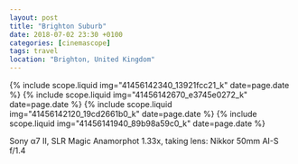 ```yaml
---
layout: post
title: "Brighton Suburb"
date: 2018-07-02 23:30 +0100
categories: [cinemascope]
tags: travel
location: "Brighton, United Kingdom"
---
```


{% include scope.liquid img="41456142340_13921fcc21_k" date=page.date %}
{% include scope.liquid img="41456142670_e3745e0272_k" date=page.date %}
{% include scope.liquid img="41456142120_19cd2661b0_k" date=page.date %}
{% include scope.liquid img="41456141940_89b98a59c0_k" date=page.date %}

Sony α7 II, SLR Magic Anamorphot 1.33x, taking lens: Nikkor 50mm AI-S f/1.4
